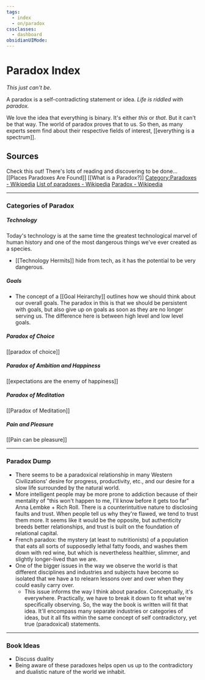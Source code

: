 ```yaml
---
tags:
  - index
  - on/paradox
cssclasses:
  - dashboard
obsidianUIMode:
---
```

# Paradox Index
*This just can't be.*


A paradox is a self-contradicting statement or idea. *Life is riddled with paradox.*

We love the idea that everything is binary. It's either *this* or *that*. But it can't be that way. The world of paradox proves that to us. So then, as many experts seem find about their respective fields of interest, [[everything is a spectrum]]. 


## Sources
Check this out! There's lots of reading and discovering to be done...
[[Places Paradoxes Are Found]]
[[What is a Paradox?]]
[Category:Paradoxes - Wikipedia](https://en.wikipedia.org/wiki/Category:Paradoxes)
[List of paradoxes - Wikipedia](https://en.wikipedia.org/wiki/List_of_paradoxes)
[Paradox - Wikipedia](https://en.wikipedia.org/wiki/Paradox)



---
### Categories of Paradox

##### Technology
Today's technology is at the same time the greatest technological marvel of human history and one of the most dangerous things we've ever created as a species.
- [[Technology Hermits]] hide from tech, as it has the potential to be very dangerous.

##### Goals
- The concept of a [[Goal Heirarchy]] outlines how we should think about our overall goals. The paradox in this is that we should be persistent with goals, but also give up on goals as soon as they are no longer serving us. The difference here is between high level and low level goals.

##### Paradox of Choice
[[paradox of choice]]

##### Paradox of Ambition and Happiness
[[expectations are the enemy of happiness]]

##### Paradox of Meditation
[[Paradox of Meditation]]

##### Pain and Pleasure
[[Pain can be pleasure]]

---
### Paradox Dump
- There seems to be a paradoxical relationship in many Western Civilizations' desire for progress, productivity, etc., and our desire for a slow life surrounded by the natural world.
- More intelligent people may be more prone to addiction because of their mentality of "this won't happen to me, I'll know before it gets too far" Anna Lembke + Rich Roll. There is a counterintuitive nature to disclosing faults and trust. When people tell us why they're flawed, we tend to trust them more. It seems like it would be the opposite, but authenticity breeds better relationships, and trust is built on the foundation of relational capital.
- French paradox: the mystery (at least to nutritionists) of a population that eats all sorts of supposedly lethal fatty foods, and washes them down with red wine, but which is nevertheless healthier, slimmer, and slightly longer-lived than we are.
- One of the bigger issues in the way we observe the world is that different disciplines and industries and subjects have become so isolated that we have a to relearn lessons over and over when they could easily carry over. 
	- This issue informs the way I think about paradox. Conceptually, it's everywhere. Practically, we have to break it down to fit what we're specifically observing. So, the way the book is written will fit that idea. It'll encompass many separate industries or categories of ideas, but it all fits within the same concept of self contradictory, yet true (paradoxical) statements.



---
### Book Ideas
- Discuss duality
- Being aware of these paradoxes helps open us up to the contradictory and dualistic nature of the world we inhabit.



